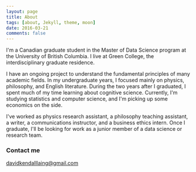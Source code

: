 ```yaml
---
layout: page
title: About
tags: [about, Jekyll, theme, moon]
date: 2016-03-21
comments: false
---
```

    
I'm a Canadian graduate student in the Master of Data Science program at the University of British Columbia. I live at Green College, the interdisciplinary graduate residence.

I have an ongoing project to understand the fundamental principles of many academic fields. In my undergraduate years, I focused mainly on physics, philosophy, and English literature. During the two years after I graduated, I spent much of my time learning about cognitive science. Currently, I'm studying statistics and computer science, and I'm picking up some economics on the side.

I've worked as physics research assistant, a philosophy teaching assistant, a writer, a communications instructor, and a business ethics intern. Once I graduate, I'll be looking for work as a junior member of a data science or research team.

### Contact me

[davidkendalllaing@gmail.com](mailto:davidkendalllaing@gmail.com)
